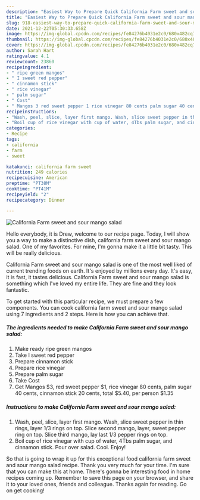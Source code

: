 ```yaml
---
description: "Easiest Way to Prepare Quick California Farm sweet and sour mango salad"
title: "Easiest Way to Prepare Quick California Farm sweet and sour mango salad"
slug: 918-easiest-way-to-prepare-quick-california-farm-sweet-and-sour-mango-salad
date: 2021-12-22T05:30:33.658Z
image: https://img-global.cpcdn.com/recipes/fe84276b4031e2c0/680x482cq70/california-farm-sweet-and-sour-mango-salad-recipe-main-photo.jpg
thumbnail: https://img-global.cpcdn.com/recipes/fe84276b4031e2c0/680x482cq70/california-farm-sweet-and-sour-mango-salad-recipe-main-photo.jpg
cover: https://img-global.cpcdn.com/recipes/fe84276b4031e2c0/680x482cq70/california-farm-sweet-and-sour-mango-salad-recipe-main-photo.jpg
author: Sarah Hart
ratingvalue: 4.1
reviewcount: 23860
recipeingredient:
- " ripe green mangos"
- " I sweet red pepper"
- " cinnamon stick"
- " rice vinegar"
- " palm sugar"
- " Cost"
- " Mangos 3 red sweet pepper 1 rice vinegar 80 cents palm sugar 40 cents cinnamon stick 20 cents total 540 per person 135"
recipeinstructions:
- "Wash, peel, slice, layer first mango. Wash, slice sweet pepper in thin rings, layer 1/3 rings on top. Slice second mango, layer, sweet pepper ring on top. Slice third mango, lay last 1/3 pepper rings on top."
- "Boil cup of rice vinegar with cup of water, 4Tbs palm sugar, and cinnamon stick. Pour over salad. Cool. Enjoy!"
categories:
- Recipe
tags:
- california
- farm
- sweet

katakunci: california farm sweet 
nutrition: 249 calories
recipecuisine: American
preptime: "PT38M"
cooktime: "PT41M"
recipeyield: "2"
recipecategory: Dinner

---
```



![California Farm sweet and sour mango salad](https://img-global.cpcdn.com/recipes/fe84276b4031e2c0/680x482cq70/california-farm-sweet-and-sour-mango-salad-recipe-main-photo.jpg)

Hello everybody, it is Drew, welcome to our recipe page. Today, I will show you a way to make a distinctive dish, california farm sweet and sour mango salad. One of my favorites. For mine, I'm gonna make it a little bit tasty. This will be really delicious.



California Farm sweet and sour mango salad is one of the most well liked of current trending foods on earth. It's enjoyed by millions every day. It's easy, it is fast, it tastes delicious. California Farm sweet and sour mango salad is something which I've loved my entire life. They are fine and they look fantastic.


To get started with this particular recipe, we must prepare a few components. You can cook california farm sweet and sour mango salad using 7 ingredients and 2 steps. Here is how you can achieve that.

<!--inarticleads1-->

##### The ingredients needed to make California Farm sweet and sour mango salad:

1. Make ready  ripe green mangos
1. Take  I sweet red pepper
1. Prepare  cinnamon stick
1. Prepare  rice vinegar
1. Prepare  palm sugar
1. Take  Cost
1. Get  Mangos $3, red sweet pepper $1, rice vinegar 80 cents, palm sugar 40 cents, cinnamon stick 20 cents, total $5.40, per person $1.35




<!--inarticleads2-->

##### Instructions to make California Farm sweet and sour mango salad:

1. Wash, peel, slice, layer first mango. Wash, slice sweet pepper in thin rings, layer 1/3 rings on top. Slice second mango, layer, sweet pepper ring on top. Slice third mango, lay last 1/3 pepper rings on top.
1. Boil cup of rice vinegar with cup of water, 4Tbs palm sugar, and cinnamon stick. Pour over salad. Cool. Enjoy!




So that is going to wrap it up for this exceptional food california farm sweet and sour mango salad recipe. Thank you very much for your time. I'm sure that you can make this at home. There's gonna be interesting food in home recipes coming up. Remember to save this page on your browser, and share it to your loved ones, friends and colleague. Thanks again for reading. Go on get cooking!
